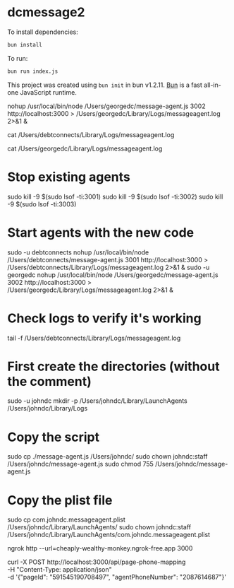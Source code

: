 # dcmessage2

To install dependencies:

```bash
bun install
```

To run:

```bash
bun run index.js
```

This project was created using `bun init` in bun v1.2.11. [Bun](https://bun.sh) is a fast all-in-one JavaScript runtime.


nohup /usr/local/bin/node /Users/georgedc/message-agent.js 3002 http://localhost:3000 > /Users/georgedc/Library/Logs/messageagent.log 2>&1 &

cat /Users/debtconnects/Library/Logs/messageagent.log

cat /Users/georgedc/Library/Logs/messageagent.log



# Stop existing agents
sudo kill -9 $(sudo lsof -ti:3001)
sudo kill -9 $(sudo lsof -ti:3002)
sudo kill -9 $(sudo lsof -ti:3003)

# Start agents with the new code
sudo -u debtconnects nohup /usr/local/bin/node /Users/debtconnects/message-agent.js 3001 http://localhost:3000 > /Users/debtconnects/Library/Logs/messageagent.log 2>&1 &
sudo -u georgedc nohup /usr/local/bin/node /Users/georgedc/message-agent.js 3002 http://localhost:3000 > /Users/georgedc/Library/Logs/messageagent.log 2>&1 &

# Check logs to verify it's working
tail -f /Users/debtconnects/Library/Logs/messageagent.log



# First create the directories (without the comment)
sudo -u johndc mkdir -p /Users/johndc/Library/LaunchAgents /Users/johndc/Library/Logs

# Copy the script
sudo cp ./message-agent.js /Users/johndc/
sudo chown johndc:staff /Users/johndc/message-agent.js
sudo chmod 755 /Users/johndc/message-agent.js

# Copy the plist file
sudo cp com.johndc.messageagent.plist /Users/johndc/Library/LaunchAgents/
sudo chown johndc:staff /Users/johndc/Library/LaunchAgents/com.johndc.messageagent.plist



ngrok http --url=cheaply-wealthy-monkey.ngrok-free.app 3000

<!-- to setup phone mapping -->

curl -X POST http://localhost:3000/api/page-phone-mapping \
-H "Content-Type: application/json" \
-d '{"pageId": "591545190708497", "agentPhoneNumber": "2087614687"}'